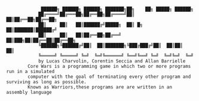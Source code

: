 				 ██████╗ ██████╗ ██████╗ ███████╗██╗    ██╗ █████╗ ██████╗ 
				██╔════╝██╔═══██╗██╔══██╗██╔════╝██║    ██║██╔══██╗██╔══██╗
				██║     ██║   ██║██████╔╝█████╗  ██║ █╗ ██║███████║██████╔╝
				██║     ██║   ██║██╔══██╗██╔══╝  ██║███╗██║██╔══██║██╔══██╗
				╚██████╗╚██████╔╝██║  ██║███████╗╚███╔███╔╝██║  ██║██║  ██║
 				╚═════╝ ╚═════╝ ╚═╝  ╚═╝╚══════╝ ╚══╝╚══╝ ╚═╝  ╚═╝╚═╝  ╚═╝
				by Lucas Charvolin, Corentin Seccia and Allan Barrielle
			Core Wars is a programming game in which two or more programs run in a simulated 
			computer with the goal of terminating every other program and surviving as long as possible.
			Known as Warriors,these programs are are written in an assembly language 
